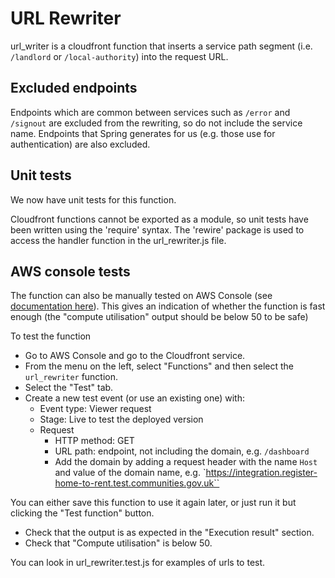 # URL Rewriter

url_writer is a cloudfront function that inserts a service path segment (i.e. `/landlord` or `/local-authority`) into the request URL.

## Excluded endpoints
Endpoints which are common between services such as `/error` and `/signout` are excluded from the rewriting, so do not include the service name.
Endpoints that Spring generates for us (e.g. those use for authentication) are also excluded.

## Unit tests
We now have unit tests for this function.

Cloudfront functions cannot be exported as a module, so unit tests have been written using the 'require' syntax.
The 'rewire' package is used to access the handler function in the url_rewriter.js file.

## AWS console tests

The function can also be manually tested on AWS Console (see [documentation here](https://docs.aws.amazon.com/AmazonCloudFront/latest/DeveloperGuide/test-function.html)). This gives an indication of whether the function is fast enough (the "compute utilisation" output should be below 50 to be safe)

To test the function
- Go to AWS Console and go to the Cloudfront service.
- From the menu on the left, select "Functions" and then select the `url_rewriter` function.
- Select the "Test" tab.
- Create a new test event (or use an existing one) with:
  - Event type: Viewer request
  - Stage: Live to test the deployed version
  - Request
    - HTTP method: GET
    - URL path: endpoint, not including the domain, e.g. `/dashboard`
    - Add the domain by adding a request header with the name `Host` and value of the domain name, e.g. `https://integration.register-home-to-rent.test.communities.gov.uk``

You can either save this function to use it again later, or just run it but clicking the "Test function" button.
- Check that the output is as expected in the "Execution result" section.
- Check that "Compute utilisation" is below 50.

You can look in url_rewriter.test.js for examples of urls to test.